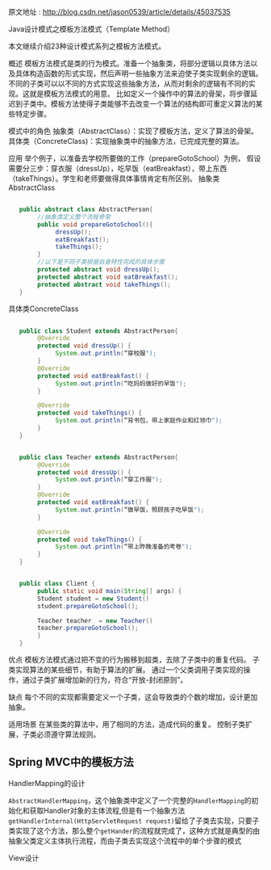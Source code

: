 原文地址 : http://blog.csdn.net/jason0539/article/details/45037535

Java设计模式之模板方法模式（Template Method）

本文继续介绍23种设计模式系列之模板方法模式。

概述
模板方法模式是类的行为模式。准备一个抽象类，将部分逻辑以具体方法以及具体构造函数的形式实现，然后声明一些抽象方法来迫使子类实现剩余的逻辑。不同的子类可以以不同的方式实现这些抽象方法，从而对剩余的逻辑有不同的实现。这就是模板方法模式的用意。
比如定义一个操作中的算法的骨架，将步骤延迟到子类中。模板方法使得子类能够不去改变一个算法的结构即可重定义算法的某些特定步骤。

模式中的角色
抽象类（AbstractClass）：实现了模板方法，定义了算法的骨架。
具体类（ConcreteClass)：实现抽象类中的抽象方法，已完成完整的算法。

应用
举个例子，以准备去学校所要做的工作（prepareGotoSchool）为例，
假设需要分三步：穿衣服（dressUp），吃早饭（eatBreakfast），带上东西（takeThings）。学生和老师要做得具体事情肯定有所区别。
抽象类AbstractClass
```java

   public abstract class AbstractPerson{
        //抽象类定义整个流程骨架
        public void prepareGotoSchool(){
             dressUp();
             eatBreakfast();
             takeThings();
        }
        //以下是不同子类根据自身特性完成的具体步骤
        protected abstract void dressUp();
        protected abstract void eatBreakfast();
        protected abstract void takeThings();
   }
```
具体类ConcreteClass
```java

   public class Student extends AbstractPerson{
        @Override
        protected void dressUp() {
             System.out.println(“穿校服");
        }
        @Override
        protected void eatBreakfast() {
             System.out.println(“吃妈妈做好的早饭");
        }

        @Override
        protected void takeThings() {
             System.out.println(“背书包，带上家庭作业和红领巾");
        }
   }
```
```java

   public class Teacher extends AbstractPerson{
        @Override
        protected void dressUp() {
             System.out.println(“穿工作服");
        }
        @Override
        protected void eatBreakfast() {
             System.out.println(“做早饭，照顾孩子吃早饭");
        }

        @Override
        protected void takeThings() {
             System.out.println(“带上昨晚准备的考卷");
        }
   }
```
```java

   public class Client {
        public static void main(String[] args) {
        Student student = new Student()
        student.prepareGotoSchool();

        Teacher teacher  = new Teacher()
        teacher.prepareGotoSchool();
        }
   }
```

优点
模板方法模式通过把不变的行为搬移到超类，去除了子类中的重复代码。
子类实现算法的某些细节，有助于算法的扩展。
通过一个父类调用子类实现的操作，通过子类扩展增加新的行为，符合“开放-封闭原则”。

缺点
每个不同的实现都需要定义一个子类，这会导致类的个数的增加，设计更加抽象。

适用场景
在某些类的算法中，用了相同的方法，造成代码的重复。
控制子类扩展，子类必须遵守算法规则。





## Spring MVC中的模板方法

HandlerMapping的设计

`AbstractHandlerMapping`，这个抽象类中定义了一个完整的`HandlerMapping`的初始化和获取Handler对象的主体流程,但是有一个抽象方法`getHandlerInternal(HttpServletRequest request)`留给了子类去实现，只要子类实现了这个方法，那么整个`getHander`的流程就完成了，这种方式就是典型的由抽象父类定义主体执行流程，而由子类去实现这个流程中的单个步骤的模式

View设计

